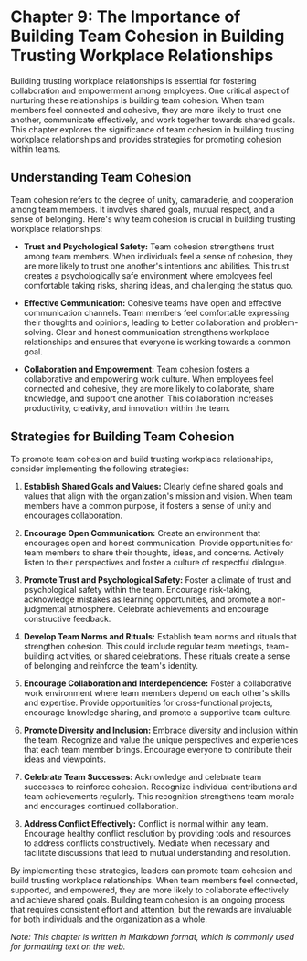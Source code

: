 Chapter 9: The Importance of Building Team Cohesion in Building Trusting Workplace Relationships
================================================================================================

Building trusting workplace relationships is essential for fostering collaboration and empowerment among employees. One critical aspect of nurturing these relationships is building team cohesion. When team members feel connected and cohesive, they are more likely to trust one another, communicate effectively, and work together towards shared goals. This chapter explores the significance of team cohesion in building trusting workplace relationships and provides strategies for promoting cohesion within teams.

Understanding Team Cohesion
---------------------------

Team cohesion refers to the degree of unity, camaraderie, and cooperation among team members. It involves shared goals, mutual respect, and a sense of belonging. Here's why team cohesion is crucial in building trusting workplace relationships:

* **Trust and Psychological Safety:** Team cohesion strengthens trust among team members. When individuals feel a sense of cohesion, they are more likely to trust one another's intentions and abilities. This trust creates a psychologically safe environment where employees feel comfortable taking risks, sharing ideas, and challenging the status quo.

* **Effective Communication:** Cohesive teams have open and effective communication channels. Team members feel comfortable expressing their thoughts and opinions, leading to better collaboration and problem-solving. Clear and honest communication strengthens workplace relationships and ensures that everyone is working towards a common goal.

* **Collaboration and Empowerment:** Team cohesion fosters a collaborative and empowering work culture. When employees feel connected and cohesive, they are more likely to collaborate, share knowledge, and support one another. This collaboration increases productivity, creativity, and innovation within the team.

Strategies for Building Team Cohesion
-------------------------------------

To promote team cohesion and build trusting workplace relationships, consider implementing the following strategies:

1. **Establish Shared Goals and Values:** Clearly define shared goals and values that align with the organization's mission and vision. When team members have a common purpose, it fosters a sense of unity and encourages collaboration.

2. **Encourage Open Communication:** Create an environment that encourages open and honest communication. Provide opportunities for team members to share their thoughts, ideas, and concerns. Actively listen to their perspectives and foster a culture of respectful dialogue.

3. **Promote Trust and Psychological Safety:** Foster a climate of trust and psychological safety within the team. Encourage risk-taking, acknowledge mistakes as learning opportunities, and promote a non-judgmental atmosphere. Celebrate achievements and encourage constructive feedback.

4. **Develop Team Norms and Rituals:** Establish team norms and rituals that strengthen cohesion. This could include regular team meetings, team-building activities, or shared celebrations. These rituals create a sense of belonging and reinforce the team's identity.

5. **Encourage Collaboration and Interdependence:** Foster a collaborative work environment where team members depend on each other's skills and expertise. Provide opportunities for cross-functional projects, encourage knowledge sharing, and promote a supportive team culture.

6. **Promote Diversity and Inclusion:** Embrace diversity and inclusion within the team. Recognize and value the unique perspectives and experiences that each team member brings. Encourage everyone to contribute their ideas and viewpoints.

7. **Celebrate Team Successes:** Acknowledge and celebrate team successes to reinforce cohesion. Recognize individual contributions and team achievements regularly. This recognition strengthens team morale and encourages continued collaboration.

8. **Address Conflict Effectively:** Conflict is normal within any team. Encourage healthy conflict resolution by providing tools and resources to address conflicts constructively. Mediate when necessary and facilitate discussions that lead to mutual understanding and resolution.

By implementing these strategies, leaders can promote team cohesion and build trusting workplace relationships. When team members feel connected, supported, and empowered, they are more likely to collaborate effectively and achieve shared goals. Building team cohesion is an ongoing process that requires consistent effort and attention, but the rewards are invaluable for both individuals and the organization as a whole.

*Note: This chapter is written in Markdown format, which is commonly used for formatting text on the web.*
